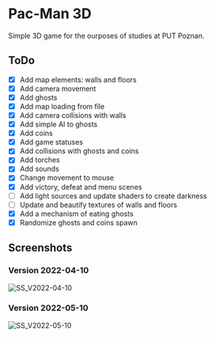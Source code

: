 Pac-Man 3D
============
Simple 3D game for the ourposes of studies at PUT Poznan.

ToDo
----------
- [X] Add map elements: walls and floors
- [X] Add camera movement
- [X] Add ghosts
- [X] Add map loading from file
- [X] Add camera collisions with walls
- [X] Add simple AI to ghosts
- [X] Add coins
- [X] Add game statuses
- [X] Add collisions with ghosts and coins
- [X] Add torches
- [X] Add sounds
- [X] Change movement to mouse
- [X] Add victory, defeat and menu scenes
- [ ] Add light sources and update shaders to create darkness
- [ ] Update and beautify textures of walls and floors
- [X] Add a mechanism of eating ghosts
- [X] Randomize ghosts and coins spawn

Screenshots
----------

### Version 2022-04-10
![SS_V2022-04-10](https://i.imgur.com/jz99ARk.jpeg)

### Version 2022-05-10
![SS_V2022-05-10](https://i.imgur.com/9NAV8Qs.png)

